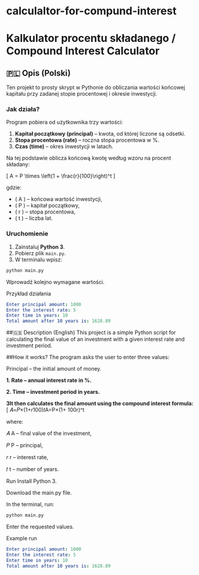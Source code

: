 # calculaltor-for-compund-interest

# Kalkulator procentu składanego / Compound Interest Calculator  

## 🇵🇱 Opis (Polski)

Ten projekt to prosty skrypt w Pythonie do obliczania wartości końcowej kapitału przy zadanej stopie procentowej i okresie inwestycji.  

### Jak działa?

Program pobiera od użytkownika trzy wartości:  
1. **Kapitał początkowy (principal)** – kwota, od której liczone są odsetki.  
2. **Stopa procentowa (rate)** – roczna stopa procentowa w %.  
3. **Czas (time)** – okres inwestycji w latach.  

Na tej podstawie oblicza końcową kwotę według wzoru na procent składany:  

\[
A = P \times \left(1 + \frac{r}{100}\right)^t
\]

gdzie:  
- \( A \) – końcowa wartość inwestycji,  
- \( P \) – kapitał początkowy,  
- \( r \) – stopa procentowa,  
- \( t \) – liczba lat.  

### Uruchomienie

1. Zainstaluj **Python 3**.  
2. Pobierz plik `main.py`.  
3. W terminalu wpisz:  

```bash
python main.py
```
Wprowadź kolejno wymagane wartości.

Przykład działania
```yaml
Enter principal amount: 1000
Enter the interest rate: 5
Enter time in years: 10
Total amount after 10 years is: 1628.89
```
##🇬🇧 Description (English)
This project is a simple Python script for calculating the final value of an investment with a given interest rate and investment period.

##How it works?
The program asks the user to enter three values:

Principal – the initial amount of money.

**1. Rate – annual interest rate in %.**

**2. Time – investment period in years.**

**3It then calculates the final amount using the compound interest formula:**
\[
𝐴=𝑃×(1+𝑟100)𝑡A=P×(1+ 100r)^t
 
where:

𝐴
A – final value of the investment,

𝑃
P – principal,

𝑟
r – interest rate,

𝑡
t – number of years.

Run
Install Python 3.

Download the main.py file.

In the terminal, run:
```bash
python main.py
```
Enter the requested values.

Example run
```yaml
Enter principal amount: 1000
Enter the interest rate: 5
Enter time in years: 10
Total amount after 10 years is: 1628.89
```
